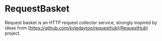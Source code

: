 # RequestBasket

Request basket is an HTTP request collector service, strongly inspired by ideas from [https://github.com/kyledayton/requesthub](RequestHub) project.
